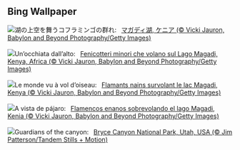 ## Bing Wallpaper
![](https://www.bing.com/th?id=OHR.MagadiFlamingos_JA-JP3870887285_UHD.jpg&w=1000)湖の上空を舞うコフラミンゴの群れ:&nbsp;&ensp;[マガディ湖, ケニア (© Vicki Jauron, Babylon and Beyond Photography/Getty Images)](https://www.bing.com/th?id=OHR.MagadiFlamingos_JA-JP3870887285_UHD.jpg)
<br><br/>
![](https://www.bing.com/th?id=OHR.MagadiFlamingos_IT-IT3571024430_UHD.jpg&w=1000)Un’occhiata dall’alto:&nbsp;&ensp;[Fenicotteri minori che volano sul Lago Magadi, Kenya, Africa (© Vicki Jauron, Babylon and Beyond Photography/Getty Images)](https://www.bing.com/th?id=OHR.MagadiFlamingos_IT-IT3571024430_UHD.jpg)
<br><br/>
![](https://www.bing.com/th?id=OHR.MagadiFlamingos_FR-FR1596921851_UHD.jpg&w=1000)Le monde vu à vol d’oiseau:&nbsp;&ensp;[Flamants nains survolant le lac Magadi, Kenya (© Vicki Jauron, Babylon and Beyond Photography/Getty Images)](https://www.bing.com/th?id=OHR.MagadiFlamingos_FR-FR1596921851_UHD.jpg)
<br><br/>
![](https://www.bing.com/th?id=OHR.MagadiFlamingos_ES-ES7116146101_UHD.jpg&w=1000)A vista de pájaro:&nbsp;&ensp;[Flamencos enanos sobrevolando el lago Magadi, Kenia (© Vicki Jauron, Babylon and Beyond Photography/Getty Images)](https://www.bing.com/th?id=OHR.MagadiFlamingos_ES-ES7116146101_UHD.jpg)
<br><br/>
![](https://www.bing.com/th?id=OHR.BryceSnow_EN-GB7209658465_UHD.jpg&w=1000)Guardians of the canyon:&nbsp;&ensp;[Bryce Canyon National Park, Utah, USA (© Jim Patterson/Tandem Stills + Motion)](https://www.bing.com/th?id=OHR.BryceSnow_EN-GB7209658465_UHD.jpg)
<br><br/>

